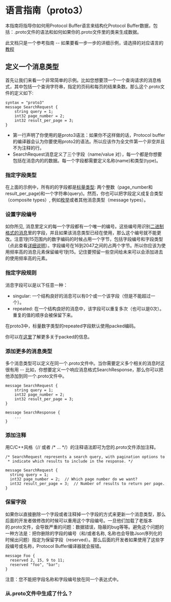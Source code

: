 # 语言指南（proto3）
本指南将指导你如何用Protocol Buffer语言来结构化Protocol Buffer数据，包括：.proto文件的语法和如何如果你的.proto文件里的类来生成数据。

此文档只是一个参考指南 -- 如果要看一步一步的详细示例，请选择的对应语言的[教程
](https://developers.google.com/protocol-buffers/docs/tutorials)

## 定义一个消息类型
首先让我们来看一个非常简单的示例。比如您想要顶一个一个查询请求的消息格式，其中包括一个查询字符串，指定的页码和每页的结果条数。那么这个.proto文件的定义如下:

```
syntax = "proto3"
message SearchRequest {
    string query = 1;
    int32 page_number = 2;
    int32 result_per_page = 3;
}
```

* 第一行声明了你使用的是proto3语法：如果你不这样做的话，Protocol buffer的编译器会认为你要使用proto2的语法。所以应该作为全文件第一个非空并且不为注释的行。
* SearchRequest消息定义了三个字段（name/value 对），每一个都是你想要包括在消息内的的数据。每一个字段都需要定义名称(name)和类型(type)。

### 指定字段类型
在上面的示例中，所有的的字段都是[标量类型](https://developers.google.com/protocol-buffers/docs/proto3#scalar): 两个整数（page_number和result_per_page)和一个字符串(query)。然而，你也可以把字段定义成复合类型（composite types）, 例如[枚举](https://developers.google.com/protocol-buffers/docs/proto3#enum)或者其他消息类型（message types）。

### 设置字段编号
如你所见, 消息里定义的每一个字段都有一个唯一的编号。这些编号用识别[二进制格式的消息](https://developers.google.com/protocol-buffers/docs/encoding)里的字段，并且如果该消息类型已经在使用，那么这个编号就不能更改。注意1到15范围内的数字编码的时候占用一个字节，包括字段编号和字段类型（点此查看[详细说明](https://developers.google.com/protocol-buffers/docs/encoding#structure)）。字段编号在16到2047之间的占两个字节。所以你应该为使用频率高的消息元素保留编号1到15。记住要预留一些空间给未来可以会添加进去的使用频率高的元素。

### 指定字段规则
消息字段可以是以下任意一种：
* singular: 一个结构良好的消息可以有0个或一个该字段（但是不能超过一个）。
* repeated: 在一个结构良好的消息中，该字段可以重复多次（也可以是0次）。重复的值的顺序会被保留下来。

在proto3中，标量数字类型的repeated字段默认使用packed编码。

你可以在[这里](https://developers.google.com/protocol-buffers/docs/encoding#packed)了解更多关于packed的信息。

### 添加更多的消息类型
多个消息类型可以定义在同一个.proto文件中。当你需要定义多个相关的消息时这很有用 -- 比如，你想要定义一个响应消息格式SearchResponse，那么你可以把他添加到同一个.proto文件中。
```
message SearchRequest {
    string query = 1;
    int32 page_number = 2;
    int32 result_per_page = 3;
}

message SearchResponse {
    ...
}
```

### 添加注释
用C/C++风格（// 或者 /* ... \*/）的注释语法即可为您的.proto文件添加注释。
```
/* SearchRequest represents a search query, with pagination options to
 * indicate which results to include in the response. */

message SearchRequest {
  string query = 1;
  int32 page_number = 2;  // Which page number do we want?
  int32 result_per_page = 3;  // Number of results to return per page.
}
```

### 保留字段
如果你以直接删除一个字段或者注释掉一个字段的方式来更新一个消息类型，那么后面的开发者做修改的时候可以重用这个字段编号。一旦他们加载了老版本的.proto文件，会导致严重的问题：数据错误，隐蔽的bug等等。避免这个问题的一种方法是：把你删除的字段的编号（和/或者名称, 名称也会导致Json序列化的时候出问题）指定为保留字段（reserved）。那么后面的开发者如果使用了这些字段编号或名称，Protocol Buffer编译器就会报错。
```
message Foo {
  reserved 2, 15, 9 to 11;
  reserved "foo", "bar";
}
```
注意：您不能把字段名称和字段编号放在同一个表达式中。

### 从.proto文件中生成了什么？




